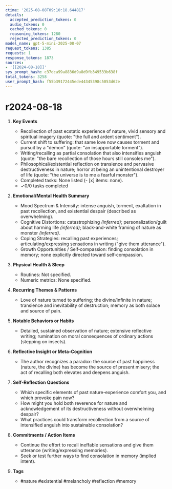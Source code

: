 ```yaml
---
ctime: '2025-08-08T09:10:18.644817'
details:
  accepted_prediction_tokens: 0
  audio_tokens: 0
  cached_tokens: 0
  reasoning_tokens: 1280
  rejected_prediction_tokens: 0
model_name: gpt-5-mini-2025-08-07
request_tokens: 1385
requests: 1
response_tokens: 1873
sources:
- '[[2024-08-18]]'
sys_prompt_hash: c37dca99a8836d9a8d9fb349533b638f
total_tokens: 3258
user_prompt_hash: f55b39172445ede44345398c5053d62e
---
```

# r2024-08-18

1. **Key Events**
   - Recollection of past ecstatic experience of nature, vivid sensory and spiritual imagery (quote: "the full and ardent sentiment").  
   - Current shift to suffering: that same love now causes torment and pursuit by a "demon" (quote: "an insupportable torment").  
   - Writing/recalling as partial consolation that also intensifies anguish (quote: "the bare recollection of those hours still consoles me").  
   - Philosophical/existential reflection on transience and pervasive destructiveness in nature; horror at being an unintentional destroyer of life (quote: "the universe is to me a fearful monster").  
   - Completed tasks: None listed (- [x] items: none).  
   - ✓0/0 tasks completed

2. **Emotional/Mental Health Summary**
   - Mood Spectrum & Intensity: intense anguish, torment, exaltation in past recollection, and existential despair (described as overwhelming).  
   - Cognitive Distortions: catastrophizing *(inferred)*; personalization/guilt about harming life *(inferred)*; black-and-white framing of nature as monster *(inferred)*.  
   - Coping Strategies: recalling past experiences; articulating/expressing sensations in writing ("give them utterance").  
   - Growth Opportunities / Self‑compassion: finding consolation in memory; none explicitly directed toward self‑compassion.

3. **Physical Health & Sleep**
   - Routines: Not specified.  
   - Numeric metrics: None specified.

4. **Recurring Themes & Patterns**
   - Love of nature turned to suffering; the divine/infinite in nature; transience and inevitability of destruction; memory as both solace and source of pain.

5. **Notable Behaviors or Habits**
   - Detailed, sustained observation of nature; extensive reflective writing; rumination on moral consequences of ordinary actions (stepping on insects).

6. **Reflective Insight or Meta‑Cognition**
   - The author recognizes a paradox: the source of past happiness (nature, the divine) has become the source of present misery; the act of recalling both elevates and deepens anguish.

7. **Self‑Reflection Questions**
   - Which specific elements of past nature-experience comfort you, and which provoke pain now?  
   - How might you hold both reverence for nature and acknowledgement of its destructiveness without overwhelming despair?  
   - What practices could transform recollection from a source of intensified anguish into sustainable consolation?

8. **Commitments / Action Items**
   - Continue the effort to recall ineffable sensations and give them utterance (writing/expressing memories).  
   - Seek or test further ways to find consolation in memory (implied intent).

9. **Tags**
   - #nature #existential #melancholy #reflection #memory
